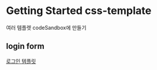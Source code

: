 # Getting Started css-template

여러 템플렛 codeSandbox에 만들기 

## login form

[로그인 템플릿](https://codesandbox.io/s/self-made-login-template-f9q4wz?file=/src/App.js)

